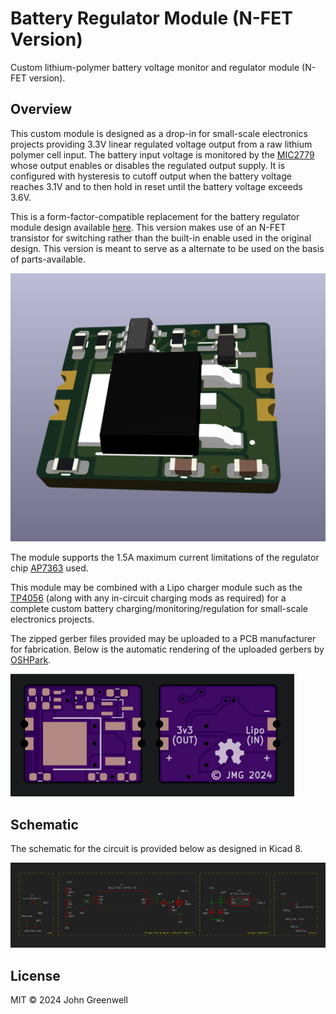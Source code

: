 # Battery Regulator Module (N-FET Version)

Custom lithium-polymer battery voltage monitor and regulator module (N-FET version).

## Overview

This custom module is designed as a drop-in for small-scale electronics projects providing 3.3V linear regulated voltage output from a raw lithium polymer cell input. The battery input voltage is monitored by the [MIC2779](https://www.digikey.com/en/products/detail/microchip-technology/MIC2779L-2YM5-TR/1616864) whose output enables or disables the regulated output supply. It is configured with hysteresis to cutoff output when the battery voltage reaches 3.1V and to then hold in reset until the battery voltage exceeds 3.6V.

This is a form-factor-compatible replacement for the battery regulator module design available [here](https://github.com/johnmgreenwell/battery-reg-module). This version makes use of an N-FET transistor for switching rather than the built-in enable used in the original design. This version is meant to serve as a alternate to be used on the basis of parts-available.

![Battery Regulator Module 3d Render](images/battery-reg-module-fet-3d-ap7363.png)

The module supports the 1.5A maximum current limitations of the regulator chip [AP7363](https://www.digikey.com/en/products/detail/diodes-incorporated/AP7363-33D-13/3829401) used.

This module may be combined with a Lipo charger module such as the [TP4056](https://www.best-microcontroller-projects.com/tp4056.html) (along with any in-circuit charging mods as required) for a complete custom battery charging/monitoring/regulation for small-scale electronics projects.

The zipped gerber files provided may be uploaded to a PCB manufacturer for fabrication. Below is the automatic rendering of the uploaded gerbers by [OSHPark](https://oshpark.com/home).

![Battery Regulator Module FET Gerbers Rendered](images/battery-reg-module-fet-gerbers-rendered.png)

## Schematic

The schematic for the circuit is provided below as designed in Kicad 8.

![Battery Regulator Module Schematic](images/battery-reg-module-fet-schematic.png)

## License

MIT © 2024 John Greenwell